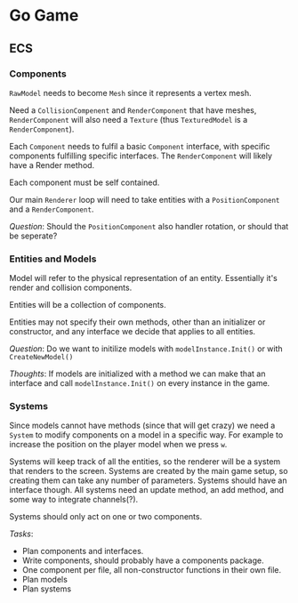# Go Game

## ECS

### Components
`RawModel` needs to become `Mesh` since it represents a vertex mesh. 

Need a `CollisionCompenent` and `RenderComponent` that have meshes, 
`RenderComponent` will also need a `Texture` (thus `TexturedModel` is a 
`RenderComponent`). 

Each `Component` needs to fulfil a basic `Component` interface, with specific 
components fulfilling specific interfaces. The `RenderComponent` will likely
have a Render method. 

Each component must be self contained. 

Our main `Renderer` loop will need to take entities with a `PositionComponent`
and a `RenderComponent`.  

*Question*: Should the `PositionComponent` also handler rotation, or should that
be seperate?

### Entities and Models
Model will refer to the physical representation of an entity. Essentially
it's render and collision components.

Entities will be a collection of components.

Entities may not specify their own methods, other than an initializer or
constructor, and any interface we decide that applies to all entities. 

*Question*: Do we want to initilize models with `modelInstance.Init()` or with 
`CreateNewModel()`

*Thoughts*: If models are initialized with a method we can make that an 
interface and call `modelInstance.Init()` on every instance in the game.

### Systems

Since models cannot have methods (since that will get crazy) we need a `System`
to modify components on a model in a specific way. For example to increase the
position on the player model when we press `w`.

Systems will keep track of all the entities, so the renderer will be a system
that renders to the screen. Systems are created by the main game setup, so
creating them can take any number of parameters. Systems should have an 
interface though. All systems need an update method, an add method, and some 
way to integrate channels(?). 

Systems should only act on one or two components.

*Tasks*:
- Plan components and interfaces. 
- Write components, should probably have a components package. 
- One component per file, all non-constructor functions in their own file.
- Plan models
- Plan systems
